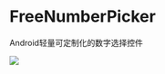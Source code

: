 # FreeNumberPicker
Android轻量可定制化的数字选择控件

![](https://github.com/zjsx/FreeNumberPicker/blob/master/screenshot/demo.gif)